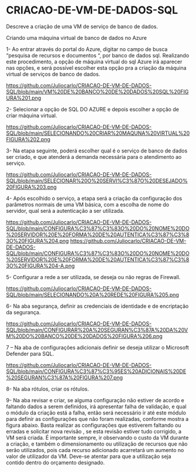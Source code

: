 # CRIACAO-DE-VM-DE-DADOS-SQL
Descreve a criação de uma VM de serviço de banco de dados.

Criando uma máquina virtual de banco de dados no Azure

1- Ao entrar através do portal do Azure, digitar no campo de busca “pesquisa de recursos e documentos “, por banco de dados sql. 
Realizando este procedimento, a opção de máquina virtual do sql Azure irá aparecer nas opções, 
e será possível escolher esta opção pra a criação da máquina virtual de serviços de banco de dados.

https://github.com/Juliocarlo/CRIACAO-DE-VM-DE-DADOS-SQL/blob/main/VM%20DE%20BANCO%20DE%20DADOS%20SQL%20FIGURA%201.png

2- Selecionar a opção de SQL DO AZURE e depois escolher a opção de criar máquina virtual.

https://github.com/Juliocarlo/CRIACAO-DE-VM-DE-DADOS-SQL/blob/main/SELECIONANDO%20CRIAR%20MAQUNA%20VIRTUAL%20FIGURA%202.png

3- Na etapa seguinte, poderá escolher qual é o serviço de banco de dados ser criado, e que atenderá a demanda necessária para o atendimento ao serviço.

https://github.com/Juliocarlo/CRIACAO-DE-VM-DE-DADOS-SQL/blob/main/SELECIONAR%20O%20SERVI%C3%87O%20DESEJADO%20FIGURA%203.png

4- Após escolhido o serviço, a etapa será a criação da configuração dos parâmetros normais de uma VM básica, 
com a escolha de nome do servidor, qual será a autenticação a ser utilizada.

https://github.com/Juliocarlo/CRIACAO-DE-VM-DE-DADOS-SQL/blob/main/CONFIGURA%C3%87%C3%83O%20DO%20NOME%20DO%20SERVIDOR%20E%20FORMA%20DE%20AUTENTICA%C3%87%C3%83O%20FIGURA%204.png
https://github.com/Juliocarlo/CRIACAO-DE-VM-DE-DADOS-SQL/blob/main/CONFIGURA%C3%87%C3%83O%20DO%20NOME%20DO%20SERVIDOR%20E%20FORMA%20DE%20AUTENTICA%C3%87%C3%83O%20FIGURA%204-A.png

5- Configurar a rede a ser utilizada, se deseja ou não regras de Firewall.

https://github.com/Juliocarlo/CRIACAO-DE-VM-DE-DADOS-SQL/blob/main/SELECIONANDO%20A%20REDE%20FIGURA%205.png

6- Na aba segurança, definir as credenciais de identidade e de encriptação  da segurança.

https://github.com/Juliocarlo/CRIACAO-DE-VM-DE-DADOS-SQL/blob/main/CONFIGURAR%20A%20SEGURAN%C3%87A%20DA%20VM%20DO%20BANCO%20DE%20DADOS%20FIGURA%206.png

7 – Na aba de configurações adicionais definir se deseja utilizar o Microsoft Defender para SQL.

https://github.com/Juliocarlo/CRIACAO-DE-VM-DE-DADOS-SQL/blob/main/CONFIGURA%C3%87%C3%95ES%20ADICIONAIS%20DE%20SEGURAN%C3%87A%20FIGURA%207.png

8- Na aba rótulos, criar os rótulos.


9- Na aba revisar e criar, se alguma configuração não estiver de acordo e faltando dados a serem definidos, irá apresentar falha de validação, 
e qual o módulo da criação está a falha, então será necessário ir até este módulo para definir as configurações que não foram realizadas, conforme mostra a figura abaixo.
Basta realizar as configurações que estiverem faltando ou erradas e solicitar nova revisão , se esta revisão estiver tudo corrigido, a VM será criada. 
É importante sempre, ir observando o custo da VM durante a criação, e também o dimensionamento ou utilização de recursos que não serão utilizados, 
pois cada recurso adicionado acarretará um aumento no valor de utilizador da VM. Deve-se atentar para que a utilização seja contido dentro do orçamento designado.



